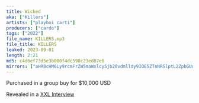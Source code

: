 ```yaml
---
title: Wicked
aka: ["Killers"]
artists: ["playboi carti"]
producers: ["cardo"]
tags: ["2022"]
file_name: KILLERS.mp3
file_title: KILLERS
leaked: 2023-09-01
length: 2:21
md5: c4d6ef73d5e3b000f4dc598c23ed87e6
mirrors: ["aHR0cHM6Ly9rcmFrZW5maWxlcy5jb20vdmlldy9IOE5ZTnNRSlptL2ZpbGUuaHRtbA==", "aHR0cHM6Ly9kYnJlZS5vcmcvdi85NjIwOGI="]
---
```

Purchased in a group buy for $10,000 USD

Revealed in a [XXL Interview](https://www.xxlmag.com/playboi-carti-interview/)

